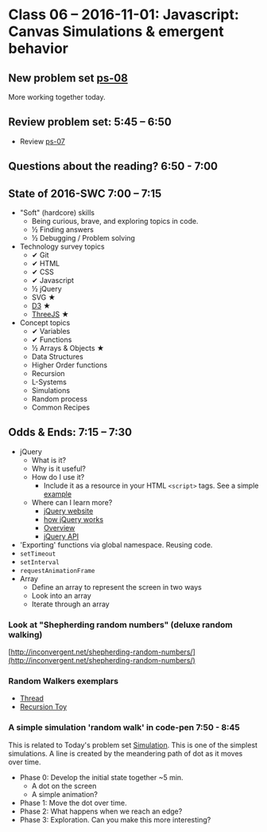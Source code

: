 # Class 06 – 2016-11-01: Javascript: Canvas Simulations & emergent behavior

## New problem set [ps-08](ps-08.html)

More working together today.


## Review problem set:  5:45 – 6:50 
* Review [ps-07](../07/ps-07.html) 


## Questions about the reading? 6:50 - 7:00


## State of 2016-SWC  7:00 – 7:15
- "Soft" (hardcore) skills
    - Being curious, brave, and exploring topics in code.
    - ½ Finding answers
    - ½ Debugging / Problem solving
- Technology survey topics
    - ✔ Git
    - ✔ HTML
    - ✔ CSS
    - ✔ Javascript
    - ½ jQuery
    - SVG ★ 
    - [D3](https://d3js.org/) ★ 
    - [ThreeJS](https://threejs.org/) ★ 
- Concept topics
    - ✔ Variables
    - ✔ Functions
    - ½ Arrays & Objects ★
    - Data Structures
    - Higher Order functions
    - Recursion
    - L-Systems
    - Simulations
    - Random process
    - Common Recipes
        
## Odds & Ends: 7:15 – 7:30
- jQuery
    - What is it?
    - Why is it useful?
    - How do I use it?
        - Include it as a resource in your HTML `<script>` tags. 
        See a simple [example](jquery-sample.html)
    - Where can I learn more?
        - [jQuery website](https://jquery.com/)
        - [how jQuery works](http://learn.jquery.com/about-jquery/how-jquery-works/)
        - [Overview](http://learn.jquery.com/)
        - [jQuery API](http://api.jquery.com/)
- 'Exporting' functions via global namespace. Reusing code.
- `setTimeout`
- `setInterval`
- `requestAnimationFrame`
- Array
    - Define an array to represent the screen in two ways
    - Look into an array
    - Iterate through an array


### Look at "Shepherding random numbers" (deluxe random walking)
[http://inconvergent.net/shepherding-random-numbers/](http://inconvergent.net/shepherding-random-numbers/)

### Random Walkers exemplars 
- [Thread](https://twitter.com/c0dew3aver/status/793395297061707776)
- [Recursion Toy](http://soulwire.co.uk/experiments/recursion-toy/)


### A simple simulation 'random walk'  in code-pen 7:50 - 8:45
This is related to Today's problem set [Simulation](./ps-08). This is one of the simplest simulations. A line is created by the meandering path of dot as it moves over time.

- Phase 0: Develop the initial state together ~5 min.
    - A dot on the screen
    - A simple animation?
- Phase 1: Move the dot over time.
- Phase 2: What happens when we reach an edge?
- Phase 3: Exploration. Can you make this more interesting?

